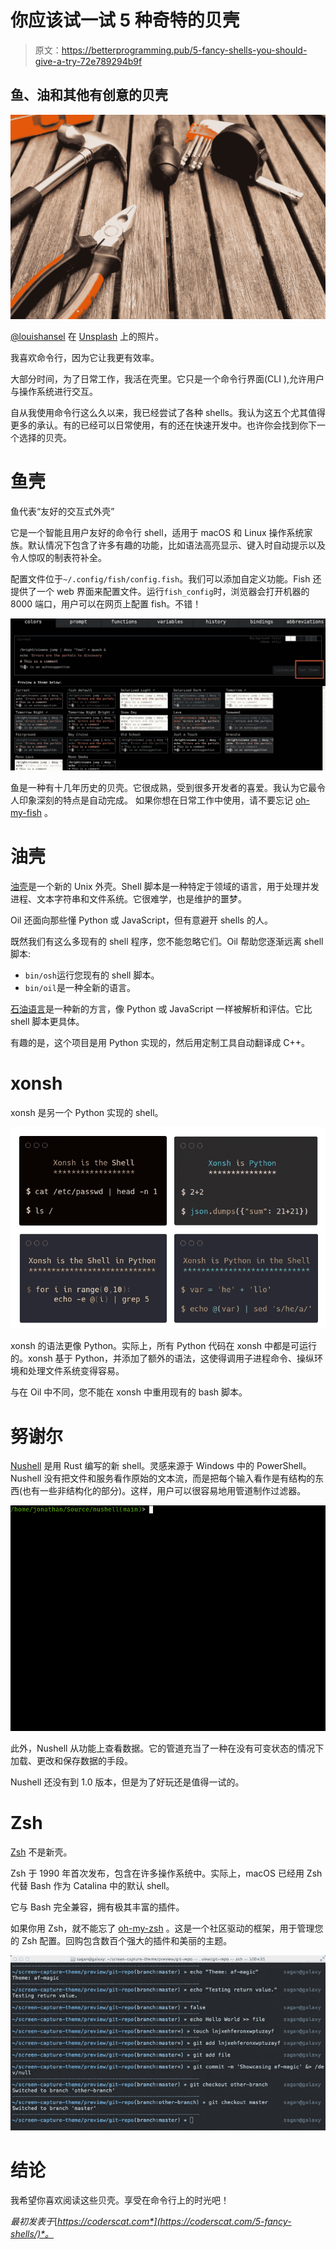 # 你应该试一试 5 种奇特的贝壳

> 原文：<https://betterprogramming.pub/5-fancy-shells-you-should-give-a-try-72e789294b9f>

## 鱼、油和其他有创意的贝壳

![](img/5bf73eae6a0448078869c61d94d99925.png)

[@louishansel](https://unsplash.com/@louishansel) 在 [Unsplash](https://unsplash.com/) 上的照片。

我喜欢命令行，因为它让我更有效率。

大部分时间，为了日常工作，我活在壳里。它只是一个命令行界面(CLI ),允许用户与操作系统进行交互。

自从我使用命令行这么久以来，我已经尝试了各种 shells。我认为这五个尤其值得更多的承认。有的已经可以日常使用，有的还在快速开发中。也许你会找到你下一个选择的贝壳。

# 鱼壳

鱼代表“友好的交互式外壳”

它是一个智能且用户友好的命令行 shell，适用于 macOS 和 Linux 操作系统家族。默认情况下包含了许多有趣的功能，比如语法高亮显示、键入时自动提示以及令人惊叹的制表符补全。

配置文件位于`~/.config/fish/config.fish`。我们可以添加自定义功能。Fish 还提供了一个 web 界面来配置文件。运行`fish_config`时，浏览器会打开机器的 8000 端口，用户可以在网页上配置 fish。不错！

![](img/07c0eac430cb098585ffef90a3331f01.png)

鱼是一种有十几年历史的贝壳。它很成熟，受到很多开发者的喜爱。我认为它最令人印象深刻的特点是自动完成。
如果你想在日常工作中使用，请不要忘记 [oh-my-fish](https://github.com/oh-my-fish/oh-my-fish) 。

# 油壳

[油壳](https://github.com/oilshell/oil)是一个新的 Unix 外壳。Shell 脚本是一种特定于领域的语言，用于处理并发进程、文本字符串和文件系统。它很难学，也是维护的噩梦。

Oil 还面向那些懂 Python 或 JavaScript，但有意避开 shells 的人。

既然我们有这么多现有的 shell 程序，您不能忽略它们。Oil 帮助您逐渐远离 shell 脚本:

*   `bin/osh`运行您现有的 shell 脚本。
*   `bin/oil`是一种全新的语言。

[石油语言](https://www.oilshell.org/blog/2020/01/simplest-explanation.html)是一种新的方言，像 Python 或 JavaScript 一样被解析和评估。它比 shell 脚本更具体。

有趣的是，这个项目是用 Python 实现的，然后用定制工具自动翻译成 C++。

# xonsh

xonsh 是另一个 Python 实现的 shell。

![](img/7a171e7256e1829d38ba248ab03648f2.png)

xonsh 的语法更像 Python。实际上，所有 Python 代码在 xonsh 中都是可运行的。xonsh 基于 Python，并添加了额外的语法，这使得调用子进程命令、操纵环境和处理文件系统变得容易。

与在 Oil 中不同，您不能在 xonsh 中重用现有的 bash 脚本。

# 努谢尔

[Nushell](https://github.com/nushell/nushell) 是用 Rust 编写的新 shell。灵感来源于 Windows 中的 PowerShell。Nushell 没有把文件和服务看作原始的文本流，而是把每个输入看作是有结构的东西(也有一些非结构化的部分)。这样，用户可以很容易地用管道制作过滤器。

![](img/81602b507dd8248fa86657efa05a66ab.png)

此外，Nushell 从功能上查看数据。它的管道充当了一种在没有可变状态的情况下加载、更改和保存数据的手段。

Nushell 还没有到 1.0 版本，但是为了好玩还是值得一试的。

# Zsh

[Zsh](https://www.zsh.org/) 不是新壳。

Zsh 于 1990 年首次发布，包含在许多操作系统中。实际上，macOS 已经用 Zsh 代替 Bash 作为 Catalina 中的默认 shell。

它与 Bash 完全兼容，拥有极其丰富的插件。

如果你用 Zsh，就不能忘了 [oh-my-zsh](https://github.com/ohmyzsh/ohmyzsh) 。这是一个社区驱动的框架，用于管理您的 Zsh 配置。回购包含数百个强大的插件和美丽的主题。

![](img/6c3e6d64911b32e373b9d1b5fdb20e45.png)

# 结论

我希望你喜欢阅读这些贝壳。享受在命令行上的时光吧！

*最初发表于*[*https://coderscat.com*](https://coderscat.com/5-fancy-shells/)*。*